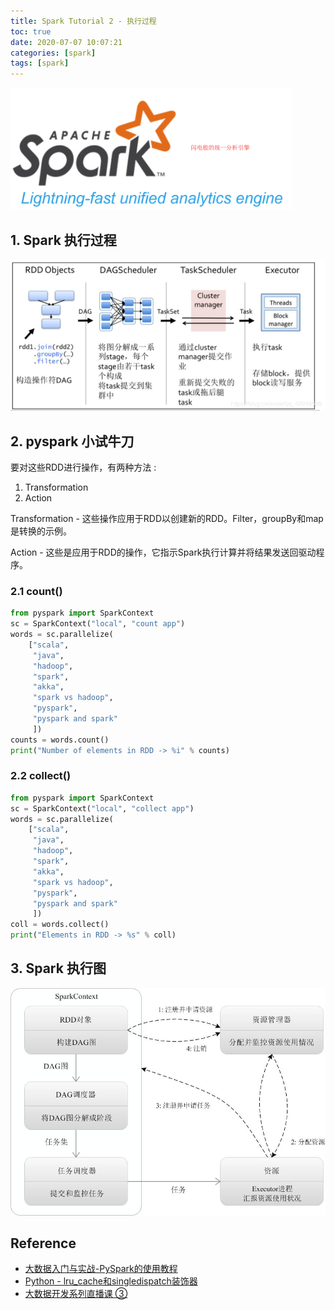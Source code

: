 ```yaml
---
title: Spark Tutorial 2 - 执行过程
toc: true
date: 2020-07-07 10:07:21
categories: [spark]
tags: [spark]
---
```



<img src="/images/spark/spark-2.1-logo.png" width="450" alt="Spark" />

<!--more-->

## 1. Spark 执行过程

<img src="/images/spark/spark-2.2.png" width="700" alt="Spark Exec" />

## 2. pyspark 小试牛刀

要对这些RDD进行操作，有两种方法 :

1. Transformation
2. Action

Transformation - 这些操作应用于RDD以创建新的RDD。Filter，groupBy和map是转换的示例。

Action - 这些是应用于RDD的操作，它指示Spark执行计算并将结果发送回驱动程序。

### 2.1 count()

```python
from pyspark import SparkContext
sc = SparkContext("local", "count app")
words = sc.parallelize(
    ["scala",
     "java",
     "hadoop",
     "spark",
     "akka",
     "spark vs hadoop",
     "pyspark",
     "pyspark and spark"
     ])
counts = words.count()
print("Number of elements in RDD -> %i" % counts)
```

### 2.2 collect()

```python
from pyspark import SparkContext
sc = SparkContext("local", "collect app")
words = sc.parallelize(
    ["scala",
     "java",
     "hadoop",
     "spark",
     "akka",
     "spark vs hadoop",
     "pyspark",
     "pyspark and spark"
     ])
coll = words.collect()
print("Elements in RDD -> %s" % coll)

```


## 3. Spark 执行图

<img src="/images/spark/spark-2.3.jpg" width="600" alt="Spark Exec" />


## Reference

- [大数据入门与实战-PySpark的使用教程](https://www.jianshu.com/p/5a42fe0eed4d)
- [Python - lru_cache和singledispatch装饰器](https://zhuanlan.zhihu.com/p/27643991)
- [大数据开发系列直播课 ③](https://study.163.com/course/courseMain.htm?courseId=1209979905)